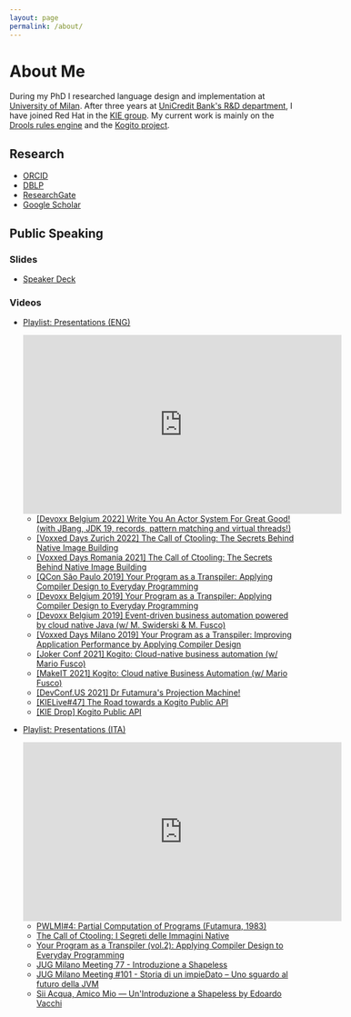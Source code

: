 ```yaml
---
layout: page
permalink: /about/
---
```


# About Me


During my PhD I researched language design and implementation at [University of Milan](https://www.di.unimi.it). After three years at [UniCredit Bank's R&D department](https://unicredit.eu), I have joined Red Hat in the [KIE group](https://www.kie.org). My current work is mainly on the [Drools rules engine](https://drools.org) and the [Kogito project](https://kogito.kie.org).

## Research

- [ORCID](https://orcid.org/0000-0001-7174-1621)
- [DBLP](https://dblp.org/pid/129/2265.html)
- [ResearchGate](https://www.researchgate.net/profile/Edoardo-Vacchi/research)
- [Google Scholar](https://scholar.google.com/citations?user=G6mbsh0AAAAJ)

## Public Speaking

### Slides

- [Speaker Deck](https://speakerdeck.com/evacchi)

### Videos

- [Playlist: Presentations (ENG)](https://www.youtube.com/playlist?list=PLJIBlzfhfvVhM7Nfjmf2_Z_M8EkbndbUG)

  <iframe width="560" height="315" src="https://www.youtube.com/embed/videoseries?list=PLJIBlzfhfvVhM7Nfjmf2_Z_M8EkbndbUG" title="YouTube video player" frameborder="0" allow="accelerometer; autoplay; clipboard-write; encrypted-media; gyroscope; picture-in-picture" allowfullscreen></iframe>

    * [[Devoxx Belgium 2022] Write You An Actor System For Great Good! (with JBang, JDK 19, records, pattern matching and virtual threads!)](https://www.youtube.com/watch?v=TOL3zpn1vvQ)
    * [[Voxxed Days Zurich 2022] The Call of Ctooling: The Secrets Behind Native Image Building](https://www.youtube.com/watch?v=kpnEp08PJDs)
    * [[Voxxed Days Romania 2021] The Call of Ctooling: The Secrets Behind Native Image Building](https://www.youtube.com/watch?v=7QM4KLaRRRQ)
    * [[QCon São Paulo 2019] Your Program as a Transpiler: Applying Compiler Design to Everyday Programming](https://www.youtube.com/watch?v=BUrY6On1SxM)
    * [[Devoxx Belgium 2019] Your Program as a Transpiler: Applying Compiler Design to Everyday Programming](https://www.youtube.com/watch?v=x-xTDfyMZCI)
    * [[Devoxx Belgium 2019] Event-driven business automation powered by cloud native Java (w/ M. Swiderski & M. Fusco)](https://www.youtube.com/watch?v=KBkX6v57Jbo)
    * [[Voxxed Days Milano 2019] Your Program as a Transpiler: Improving Application Performance by Applying Compiler Design](https://www.youtube.com/watch?v=TWfigR9wGsA)
    * [[Joker Conf 2021] Kogito: Cloud-native business automation (w/ Mario Fusco)](https://www.youtube.com/watch?v=aCqVof3MUng)
    * [[MakeIT 2021] Kogito: Cloud native Business Automation (w/ Mario Fusco)](https://www.youtube.com/watch?v=SzewJN5Z1tE)
    * [[DevConf.US 2021] Dr Futamura's Projection Machine!](https://www.youtube.com/watch?v=FsLhiJ_QDH8)
    * [[KIELive#47] The Road towards a Kogito Public API](https://www.youtube.com/watch?v=CbTkr0JJ3cA)
    * [[KIE Drop] Kogito Public API](https://www.youtube.com/watch?v=j5_QpetYXIA)

- [Playlist: Presentations (ITA)](https://www.youtube.com/playlist?list=PLJIBlzfhfvVjCXsrCczDXbnGRGTQmcRwq)

  <iframe width="560" height="315" src="https://www.youtube.com/embed/videoseries?list=PLJIBlzfhfvVjCXsrCczDXbnGRGTQmcRwq" title="YouTube video player" frameborder="0" allow="accelerometer; autoplay; clipboard-write; encrypted-media; gyroscope; picture-in-picture" allowfullscreen></iframe>

    * [PWLMI#4: Partial Computation of Programs (Futamura, 1983)](https://www.youtube.com/watch?v=XVYT_zefb50)
    * [The Call of Ctooling: I Segreti delle Immagini Native](https://www.youtube.com/watch?v=Jr2Xc32Tskc)
    * [Your Program as a Transpiler (vol.2): Applying Compiler Design to Everyday Programming](https://www.youtube.com/watch?v=gvYPvTSAoHg)
    * [JUG Milano Meeting 77 - Introduzione a Shapeless](https://www.youtube.com/watch?v=8KQ9Iuj3bns)
    * [JUG Milano Meeting #101 - Storia di un impieDato – Uno sguardo al futuro della JVM](https://www.youtube.com/watch?v=_3_iP91PHfM)
    * [Sii Acqua, Amico Mio — Un'Introduzione a Shapeless by Edoardo Vacchi](https://www.youtube.com/watch?v=SSJOEqMqou8)

